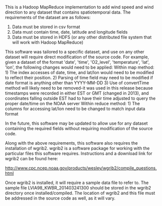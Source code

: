 This is a Hadoop MapReduce implementation to add wind speed and wind direction to any dataset that contains spatiotemporal data. The requirements of the dataset are as follows:
1) Data must be stored in csv format
2) Data must contain time, date, latitude and longitude fields
3) Data must be stored in HDFS (or any other distributed file system that will work with Hadoop MapReduce)

This software was tailored to a specific dataset, and use on any other dataset will require direct modification of the source code. For example, given a dataset of the format 'date', 'time', 'O2_level', 'temperature', 'lat', 'lon', the following changes would need to be applied:
  Within map method: 1) The index accesses of date, time, and lat/lon would need to be modified to reflect their position.
                     2) Parsing of time field may need to be modified if date format is anything other than YYYY-MM-DD
                     3) Use of convertTime method will likely need to be removed-it was used in this release because timestamps
                         were recorded in either EST or GMT (changed in 2013), and coordinates falling outside EST had to have                              their time adjusted to query the proper date/time on the NOAA server
  Within reduce method:
                     1) The columns for accessing lat/lon need to be changed to match input data format
                     
 In the future, this software may be updated to allow use for any dataset containing the required fields without requiring modification of the source code.

Along with the above requirements, this software also requires the installation of wgrib2. wgrib2 is a software package for working with the particular files this software requires. Instructions and a download link for wgrib2 can be found here:

http://www.cpc.ncep.noaa.gov/products/wesley/wgrib2/compile_questions.html

Once wgrib2 is installed, it will require a sample data file to refer to. The sample file LVIA98_KWBR_201403241300 should be stored in the wgrib2 directory once installed/compiled. The location of wgrib2 and this file must be addressed in the source code as well, as it will vary.
